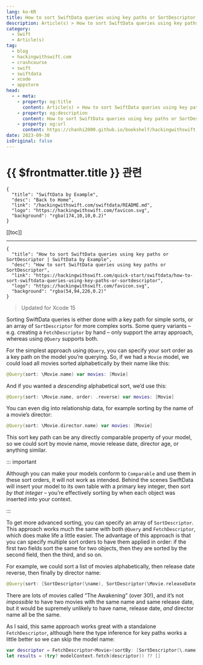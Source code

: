 ```yaml
---
lang: ko-KR
title: How to sort SwiftData queries using key paths or SortDescriptor
description: Article(s) > How to sort SwiftData queries using key paths or SortDescriptor
category:
  - Swift
  - Article(s)
tag: 
  - blog
  - hackingwithswift.com
  - crashcourse
  - swift
  - swiftdata
  - xcode
  - appstore
head:
  - - meta:
    - property: og:title
      content: Article(s) > How to sort SwiftData queries using key paths or SortDescriptor
    - property: og:description
      content: How to sort SwiftData queries using key paths or SortDescriptor
    - property: og:url
      content: https://chanhi2000.github.io/bookshelf/hackingwithswift.com/swiftdata/how-to-sort-swiftdata-queries-using-key-paths-or-sortdescriptor.html
date: 2023-09-30
isOriginal: false
---
```


# {{ $frontmatter.title }} 관련

```component VPCard
{
  "title": "SwiftData by Example",
  "desc": "Back to Home",
  "link": "/hackingwithswift.com/swiftdata/README.md",
  "logo": "https://hackingwithswift.com/favicon.svg",
  "background": "rgba(174,10,10,0.2)"
}
```

[[toc]]

---

```component VPCard
{
  "title": "How to sort SwiftData queries using key paths or SortDescriptor | SwiftData by Example",
  "desc": "How to sort SwiftData queries using key paths or SortDescriptor",
  "link": "https://hackingwithswift.com/quick-start/swiftdata/how-to-sort-swiftdata-queries-using-key-paths-or-sortdescriptor", 
  "logo": "https://hackingwithswift.com/favicon.svg",
  "background": "rgba(54,94,226,0.2)"
}
```

> Updated for Xcode 15

Sorting SwiftData queries is either done with a key path for simple sorts, or an array of `SortDescriptor` for more complex sorts. Some query variants – e.g. creating a `FetchDescriptor` by hand – only support the array approach, whereas using `@Query` supports both.

For the simplest approach using `@Query`, you can specify your sort order as a key path on the model you’re querying. So, if we had a `Movie` model, we could load all movies sorted alphabetically by their name like this:

```swift
@Query(sort: \Movie.name) var movies: [Movie]
```

And if you wanted a *descending* alphabetical sort, we’d use this:

```swift
@Query(sort: \Movie.name, order: .reverse) var movies: [Movie]
```

You can even dig into relationship data, for example sorting by the name of a movie’s director:

```swift
@Query(sort: \Movie.director.name) var movies: [Movie]
```

This sort key path can be any directly comparable property of your model, so we could sort by movie name, movie release date, director age, or anything similar.

::: important

Although you can make your models conform to `Comparable` and use them in these sort orders, it will not work as intended. Behind the scenes SwiftData will insert your model to its own table with a primary key integer, then sort *by that integer* – you’re effectively sorting by when each object was inserted into your context.

:::

To get more advanced sorting, you can specify an array of `SortDescriptor`. This approach works much the same with both `@Query` and `FetchDescriptor`, which does make life a little easier. The advantage of this approach is that you can specify multiple sort orders to have them applied in order: if the first two fields sort the same for two objects, then they are sorted by the second field, then the third, and so on.

For example, we could sort a list of movies alphabetically, then release date reverse, then finally by director name:

```swift
@Query(sort: [SortDescriptor(\name), SortDescriptor(\Movie.releaseDate, order: .reverse), SortDescriptor(\Movie.director.name)]) var movies: [Movie]
```

There are lots of movies called “The Awakening” (over 30!), and it’s not *impossible* to have two movies with the same name and same release date, but it would be supremely unlikely to have name, release date, *and* director name all be the same.

As I said, this same approach works great with a standalone `FetchDescriptor`, although here the type inference for key paths works a little better so we can skip the model name:

```swift
var descriptor = FetchDescriptor<Movie>(sortBy: [SortDescriptor(\.name)])
let results = (try? modelContext.fetch(descriptor)) ?? []
```

